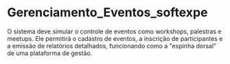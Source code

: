 # Gerenciamento_Eventos_softexpe
O sistema deve simular o controle de eventos como workshops, palestras e meetups. Ele permitirá o cadastro de eventos, a inscrição de participantes e a emissão de relatórios detalhados, funcionando como a "espinha dorsal" de uma plataforma de gestão.
